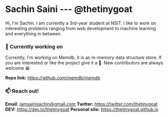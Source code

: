 # Sachin Saini --- @thetinygoat
Hi, I'm Sachin. I am currently a 3rd-year student at NSIT. I like to work on interesting problems ranging from web development to machine learning and everything in between.

### 🔭 Currently working on
Currently, I'm working on Memdb, it is an in-memory data structure store. If you are interested or like the project give it a 🌟. New contributors are always welcome 😁

**Repo link:** https://github.com/memdb/memdb

### 📫 Reach out!
**Email:** iamsainisachin@gmail.com
**Twitter:** https://twitter.com/thetinygoat
**DEV:** https://dev.to/thetinygoat
**Personal site:** https://thetinygoat.github.io

